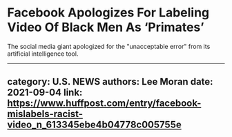 # Facebook Apologizes For Labeling Video Of Black Men As ‘Primates’

The social media giant apologized for the "unacceptable error" from its artificial intelligence tool.

---
category: U.S. NEWS
authors: Lee Moran
date: 2021-09-04
link: https://www.huffpost.com/entry/facebook-mislabels-racist-video_n_613345ebe4b04778c005755e
---
